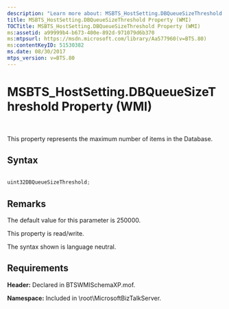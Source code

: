 ```yaml
---
description: "Learn more about: MSBTS_HostSetting.DBQueueSizeThreshold Property (WMI)"
title: MSBTS_HostSetting.DBQueueSizeThreshold Property (WMI)
TOCTitle: MSBTS_HostSetting.DBQueueSizeThreshold Property (WMI)
ms:assetid: a99999b4-b673-400e-892d-971079d6b370
ms:mtpsurl: https://msdn.microsoft.com/library/Aa577960(v=BTS.80)
ms:contentKeyID: 51530382
ms.date: 08/30/2017
mtps_version: v=BTS.80
---
```


# MSBTS\_HostSetting.DBQueueSizeThreshold Property (WMI)

 

This property represents the maximum number of items in the Database.

## Syntax

```C#
  
uint32DBQueueSizeThreshold;  
```

## Remarks

The default value for this parameter is 250000.

This property is read/write.

The syntax shown is language neutral.

## Requirements

**Header:** Declared in BTSWMISchemaXP.mof.

**Namespace:** Included in \\root\\MicrosoftBizTalkServer.

